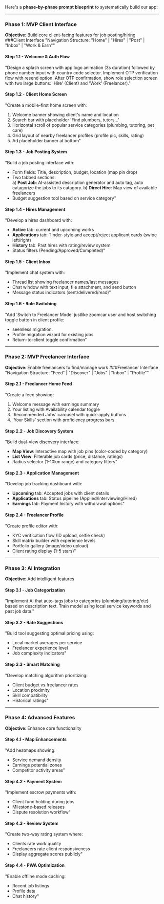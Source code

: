 Here's a **phase-by-phase prompt blueprint** to systematically build our app:

---

### **Phase 1: MVP Client Interface**  
**Objective**: Build core client-facing features for job posting/hiring  
###Client Interface
"Navigation Structure:
"Home" | "Hires" | "Post" | "Inbox" | "Work & Earn""

#### **Step 1.1 - Welcome & Auth Flow**  
"Design a splash screen with app logo animation (3s duration) followed by phone number input with country code selector. Implement OTP verification flow with resend option. After OTP confirmation, show role selection screen with two large buttons: 'Hire' (Client) and 'Work' (Freelancer)."

#### **Step 1.2 - Client Home Screen**  
"Create a mobile-first home screen with:  
1. Welcome banner showing client's name and location  
2. Search bar with placeholder 'Find plumbers, tutors...'  
3. Horizontal scroll of popular service categories (plumbing, tutoring, pet care)  
4. Grid layout of nearby freelancer profiles (profile pic, skills, rating)  
5. Ad placeholder banner at bottom"

#### **Step 1.3 - Job Posting System**  
"Build a job posting interface with:  
- Form fields: Title, description, budget, location (map pin drop)  
- Two tabbed sections:  
  a) **Post Job**: AI-assisted description generator and auto tag, auto catagorize the jobs to its catagory. 
  b) **Direct Hire**: Map view of available freelancers  
- Budget suggestion tool based on service category"

#### **Step 1.4 - Hires Management**  
"Develop a hires dashboard with:  
- **Active** tab: current and upcoming works 
- **Applications** tab: Tinder-style and accept/reject applicant cards (swipe left/right)  
- **History** tab: Past hires with rating/review system  
- Status filters (Pending/Approved/Completed)"

#### **Step 1.5 - Client Inbox**  
"Implement chat system with:  
- Thread list showing freelancer names/last messages  
- Chat window with text input, file attachment, and send button  
- Message status indicators (sent/delivered/read)"

#### **Step 1.6 - Role Switching**  
"Add 'Switch to Freelancer Mode' justlike zoomcar user and host switching toggle button in client profile:  
- seemless migration.  
- Profile migration wizard for existing jobs  
- Return-to-client toggle confirmation"


---

### **Phase 2: MVP Freelancer Interface**  
**Objective**: Enable freelancers to find/manage work 
###Freelancer Interface
"Navigation Structure:
"Feed" | "Discover" | "Jobs" | "Inbox" | "Profile"" 

#### **Step 2.1 - Freelancer Home Feed**  
"Create a feed showing:  
1. Welcome message with earnings summary  
2. Your listing with Availability calendar toggle
3. 'Recommended Jobs' carousel with quick-apply buttons  
4. 'Your Skills' section with proficiency progress bars  


#### **Step 2.2 - Job Discovery System**  
"Build dual-view discovery interface:  
- **Map View**: Interactive map with job pins (color-coded by category)  
- **List View**: Filterable job cards (price, distance, ratings)  
- Radius selector (1-10km range) and category filters"

#### **Step 2.3 - Application Management**  
"Develop job tracking dashboard with:  
- **Upcoming** tab: Accepted jobs with client details  
- **Applications** tab: Status pipeline (Applied/Interviewing/Hired)  
- **Earnings** tab: Payment history with withdrawal options"

#### **Step 2.4 - Freelancer Profile**  
"Create profile editor with:  
- KYC verification flow (ID upload, selfie check)  
- Skill matrix builder with experience levels  
- Portfolio gallery (image/video upload)  
- Client rating display (1-5 stars)"

---

### **Phase 3: AI Integration**  
**Objective**: Add intelligent features  

#### **Step 3.1 - Job Categorization**  
"Implement AI that auto-tags jobs to categories (plumbing/tutoring/etc) based on description text. Train model using local service keywords and past job data."

#### **Step 3.2 - Rate Suggestions**  
"Build tool suggesting optimal pricing using:  
- Local market averages per service  
- Freelancer experience level  
- Job complexity indicators"

#### **Step 3.3 - Smart Matching**  
"Develop matching algorithm prioritizing:  
- Client budget vs freelancer rates  
- Location proximity  
- Skill compatibility  
- Historical ratings"

---

### **Phase 4: Advanced Features**  
**Objective**: Enhance core functionality  

#### **Step 4.1 - Map Enhancements**  
"Add heatmaps showing:  
- Service demand density  
- Earnings potential zones  
- Competitor activity areas"

#### **Step 4.2 - Payment System**  
"Implement escrow payments with:  
- Client fund holding during jobs  
- Milestone-based releases  
- Dispute resolution workflow"

#### **Step 4.3 - Review System**  
"Create two-way rating system where:  
- Clients rate work quality  
- Freelancers rate client responsiveness  
- Display aggregate scores publicly"

#### **Step 4.4 - PWA Optimization**  
"Enable offline mode caching:  
- Recent job listings  
- Profile data  
- Chat history"
